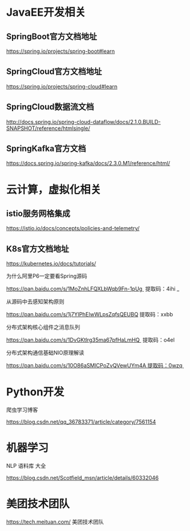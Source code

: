 # JavaEE开发相关

## SpringBoot官方文档地址

<https://spring.io/projects/spring-boot#learn>      

## SpringCloud官方文档地址

<https://spring.io/projects/spring-cloud#learn> 

## SpringCloud数据流文档

<http://docs.spring.io/spring-cloud-dataflow/docs/2.1.0.BUILD-SNAPSHOT/reference/htmlsingle/> 

## SpringKafka官方文档

<https://docs.spring.io/spring-kafka/docs/2.3.0.M1/reference/html/> 

# 云计算，虚拟化相关

## istio服务网格集成

<https://istio.io/docs/concepts/policies-and-telemetry/> 

## K8s官方文档地址

<https://kubernetes.io/docs/tutorials/> 









为什么阿里P6一定要看Spring源码 

https://pan.baidu.com/s/1MoZnhLFQXLbWqb9Fn-1pUg  提取码：4ihi _

从源码中去感知架构原则 

https://pan.baidu.com/s/1j7YIPhElwWLpsZqfsQEUBQ  提取码：xxbb  



分布式架构核心组件之消息队列

https://pan.baidu.com/s/1DvGKtlrg35ma67pfHaLmHQ  提取码：o4el  



分布式架构通信基础NIO原理解读 

https://pan.baidu.com/s/10O86aSMlCPoZvQVewUYm4A 提取码：0wzq   



# Python开发

爬虫学习博客

https://blog.csdn.net/qq_36783371/article/category/7561154



# 机器学习

NLP 语料库 大全

<https://blog.csdn.net/Scotfield_msn/article/details/60332046>



# 美团技术团队

<https://tech.meituan.com/> 							美团技术团队